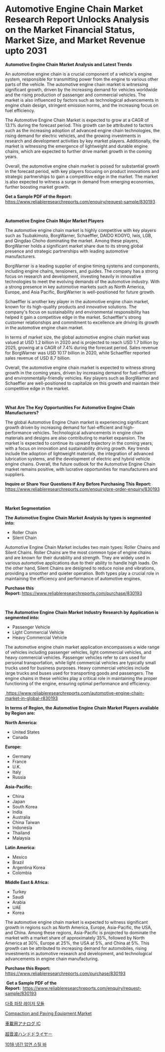 <p><h1>Automotive Engine Chain Market Research Report Unlocks Analysis on the Market Financial Status, Market Size, and Market Revenue upto 2031</h1></p><p><strong>Automotive Engine Chain Market Analysis and Latest Trends</strong></p>
<p><p>An automotive engine chain is a crucial component of a vehicle's engine system, responsible for transmitting power from the engine to various other parts of the vehicle. The automotive engine chain market is witnessing significant growth, driven by the increasing demand for vehicles worldwide and the rising production of passenger and commercial vehicles. The market is also influenced by factors such as technological advancements in engine chain design, stringent emission norms, and the increasing focus on fuel efficiency.</p><p>The Automotive Engine Chain Market is expected to grow at a CAGR of 13.1% during the forecast period. This growth can be attributed to factors such as the increasing adoption of advanced engine chain technologies, the rising demand for electric vehicles, and the growing investments in research and development activities by key market players. Additionally, the market is witnessing the emergence of lightweight and durable engine chains, which are expected to further drive market growth in the coming years.</p><p>Overall, the automotive engine chain market is poised for substantial growth in the forecast period, with key players focusing on product innovations and strategic partnerships to gain a competitive edge in the market. The market is also expected to witness a surge in demand from emerging economies, further boosting market growth.</p></p>
<p><strong>Get a Sample PDF of the Report:&nbsp;</strong> <a href="https://www.reliableresearchreports.com/enquiry/request-sample/830193">https://www.reliableresearchreports.com/enquiry/request-sample/830193</a></p>
<p>&nbsp;</p>
<p><strong>Automotive Engine Chain Major Market Players</strong></p>
<p><p>The automotive engine chain market is highly competitive with key players such as Tsubakimoto, BorgWarner, Schaeffler, DAIDO KOGYO, Iwis, LGB, and Qingdao Choho dominating the market. Among these players, BorgWarner holds a significant market share due to its strong global presence and strategic partnerships with leading automotive manufacturers.</p><p>BorgWarner is a leading supplier of engine timing systems and components, including engine chains, tensioners, and guides. The company has a strong focus on research and development, investing heavily in innovative technologies to meet the evolving demands of the automotive industry. With a strong presence in key automotive markets such as North America, Europe, and Asia Pacific, BorgWarner is well-positioned for future growth.</p><p>Schaeffler is another key player in the automotive engine chain market, known for its high-quality products and innovative solutions. The company's focus on sustainability and environmental responsibility has helped it gain a competitive edge in the market. Schaeffler's strong customer relationships and commitment to excellence are driving its growth in the automotive engine chain market.</p><p>In terms of market size, the global automotive engine chain market was valued at USD 1.2 billion in 2020 and is projected to reach USD 1.7 billion by 2025, growing at a CAGR of 7.4% during the forecast period. Sales revenue for BorgWarner was USD 10.17 billion in 2020, while Schaeffler reported sales revenue of USD 8.7 billion.</p><p>Overall, the automotive engine chain market is expected to witness strong growth in the coming years, driven by increasing demand for fuel-efficient and environmentally-friendly vehicles. Key players such as BorgWarner and Schaeffler are well-positioned to capitalize on this growth and maintain their competitive edge in the market.</p></p>
<p>&nbsp;</p>
<p><strong>What Are The Key Opportunities For Automotive Engine Chain Manufacturers?</strong></p>
<p><p>The global Automotive Engine Chain market is experiencing significant growth driven by increasing demand for fuel-efficient and high-performance vehicles. Technological advancements in engine chain materials and designs are also contributing to market expansion. The market is expected to continue its upward trajectory in the coming years, with a focus on innovation and sustainability driving growth. Key trends include the adoption of lightweight materials, the integration of advanced lubrication systems, and the development of electric and hybrid vehicle engine chains. Overall, the future outlook for the Automotive Engine Chain market remains positive, with lucrative opportunities for manufacturers and suppliers.</p></p>
<p><strong>Inquire or Share Your Questions If Any Before Purchasing This Report:</strong> <a href="https://www.reliableresearchreports.com/enquiry/pre-order-enquiry/830193">https://www.reliableresearchreports.com/enquiry/pre-order-enquiry/830193</a></p>
<p>&nbsp;</p>
<p><strong>Market Segmentation</strong></p>
<p><strong>The Automotive Engine Chain Market Analysis by types is segmented into:</strong></p>
<p><ul><li>Roller Chain</li><li>Silent Chain</li></ul></p>
<p><p>Automotive Engine Chain Market includes two main types: Roller Chains and Silent Chains. Roller Chains are the most common type of engine chains and are known for their durability and strength. They are widely used in various automotive applications due to their ability to handle high loads. On the other hand, Silent Chains are designed to reduce noise and vibrations, providing a smoother and quieter operation. Both types play a crucial role in maintaining the efficiency and performance of automotive engines.</p></p>
<p><strong>Purchase this Report:&nbsp;</strong><a href="https://www.reliableresearchreports.com/purchase/830193">https://www.reliableresearchreports.com/purchase/830193</a></p>
<p>&nbsp;</p>
<p><strong>The Automotive Engine Chain Market Industry Research by Application is segmented into:</strong></p>
<p><ul><li>Passenger Vehicle</li><li>Light Commercial Vehicle</li><li>Heavy Commercial Vehicle</li></ul></p>
<p><p>The automotive engine chain market application encompasses a wide range of vehicles including passenger vehicles, light commercial vehicles, and heavy commercial vehicles. Passenger vehicles refer to cars used for personal transportation, while light commercial vehicles are typically small trucks used for business purposes. Heavy commercial vehicles include large trucks and buses used for transporting goods and passengers. The engine chains in these vehicles play a critical role in maintaining the proper functioning of the engine, ensuring optimal performance and efficiency.</p></p>
<p><a href="https://www.reliableresearchreports.com/automotive-engine-chain-market-in-global-r830193">&nbsp;https://www.reliableresearchreports.com/automotive-engine-chain-market-in-global-r830193</a></p>
<p><strong>In terms of Region, the Automotive Engine Chain Market Players available by Region are:</strong></p>
<p>
    <p> <strong> North America: </strong>
        <ul>
            <li>United States</li>
            <li>Canada</li>
        </ul>
        </p> 
    <p> <strong> Europe: </strong>
        <ul>
            <li>Germany</li>
            <li>France</li>
            <li>U.K.</li>
            <li>Italy</li>
            <li>Russia</li>
        </ul>
        </p> 
    <p> <strong> Asia-Pacific: </strong>
        <ul>
            <li>China</li>
            <li>Japan</li>
            <li>South Korea</li>
            <li>India</li>
            <li>Australia</li>
            <li>China Taiwan</li>
            <li>Indonesia</li>
            <li>Thailand</li>
            <li>Malaysia</li>
        </ul>
        </p> 
    <p> <strong> Latin America: </strong>
        <ul>
            <li>Mexico</li>
            <li>Brazil</li>
            <li>Argentina Korea</li>
            <li>Colombia</li>
        </ul>
        </p> 
    <p> <strong> Middle East & Africa: </strong>
        <ul>
            <li>Turkey</li>
            <li>Saudi</li>
            <li>Arabia</li>
            <li>UAE</li>
            <li>Korea</li>
        </ul>
    </p>
    </p>
<p><p>The automotive engine chain market is expected to witness significant growth in regions such as North America, Europe, Asia-Pacific, the USA, and China. Among these regions, Asia-Pacific is projected to dominate the market with a market share of approximately 35%, followed by North America at 30%, Europe at 25%, the USA at 5%, and China at 5%. This growth can be attributed to increasing demand for automobiles, rising investments in automotive research and development, and technological advancements in engine chain manufacturing.</p></p>
<p><strong>Purchase this Report: </strong><a href="https://www.reliableresearchreports.com/purchase/830193">https://www.reliableresearchreports.com/purchase/830193</a></p>
<p>&nbsp;<strong>Get a Sample PDF of the Report:&nbsp;&nbsp;</strong><a href="https://www.reliableresearchreports.com/enquiry/request-sample/830193">https://www.reliableresearchreports.com/enquiry/request-sample/830193</a></p>
<p><strong></strong></p>
<p><p><a href="https://github.com/WilburKihn5676/Market-Research-Report-List-2/blob/main/801796097897.md">다중 파장 레이저 모듈</a></p><p><a href="https://github.com/ashman753/Market-Research-Report-List-1/blob/main/compaction-and-paving-equipment-market.md">Compaction and Paving Equipment Market</a></p><p><a href="https://github.com/zjkmgcs938405/Market-Research-Report-List-2/blob/main/4442730112574.md">車載用アナログ IC</a></p><p><a href="https://github.com/roulaayoub-saad/Market-Research-Report-List-1/blob/main/6295446104385.md">超音波ハンドドライヤー</a></p><p><a href="https://github.com/vseigx30c9a1j/Market-Research-Report-List-2/blob/main/441732297896.md">1018 냉간 압연 스틸 바</a></p></p>